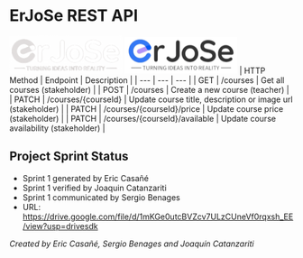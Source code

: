 # ErJoSe REST API
![ErJoSe dark logo](./erjose-dark-logo.png#gh-dark-mode-only)
![ErJoSe light logo](./erjose-light-logo.png#gh-light-mode-only)
| HTTP Method | Endpoint | Description |
| --- | --- | --- |
| GET | /courses | Get all courses (stakeholder) |
| POST | /courses | Create a new course (teacher) |
| PATCH | /courses/{courseId} | Update course title, description or image url (stakeholder) |
| PATCH | /courses/{courseId}/price | Update course price (stakeholder) |
| PATCH | /courses/{courseId}/available | Update course availability (stakeholder) |

## Project Sprint Status
- Sprint 1 generated by Eric Casañé
- Sprint 1 verified by Joaquin Catanzariti
- Sprint 1 communicated by Sergio Benages
- URL: https://drive.google.com/file/d/1mKGe0utcBVZcv7ULzCUneVf0rqxsh_EE/view?usp=drivesdk 



*Created by Eric Casañé, Sergio Benages and Joaquín Catanzariti*
